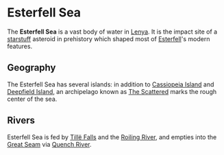 # Esterfell Sea

The **Esterfell Sea** is a vast body of water in [Lenya](../). It is the impact site of a [starstuff](../../../../artifacts/starstuff.md) asteroid in prehistory which shaped most of [Esterfell](../../)'s modern features.

## Geography

The Esterfell Sea has several islands: in addition to [Cassiopeia Island](cassiopeia-island) and [Deepfield Island](deepfield-island), an archipelago known as [The Scattered](the-scattered) marks the rough center of the sea.

## Rivers

Esterfell Sea is fed by [Tillë Falls](../attalya-mountains/tille-peak/tille-falls) and the [Roiling River](../attalya-mountains/taltol-peak/roiling-river), and empties into the [Great Seam](../great-seam) via [Quench River](../quench-river).
